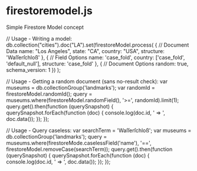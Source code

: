 # firestoremodel.js
Simple Firestore Model concept

// Usage - Writing a model:
  db.collection("cities").doc("LA").set(firestoreModel.process(
    { // Document Data
       name: "Los Angeles",
       state: "CA",
       country: "USA",
       structure: 'Waſſerſchloß'
    },
    { // Field Options
       name: 'case_fold',
       country: ['case_fold', 'default_null'],
       structure: 'case_fold'
    },
    { // Document Options
       random: true,
       schema_version: 1
    })
  );

// Usage - Getting a random document (sans no-result check):
  var museums = db.collectionGroup('landmarks');
  var randomId = firestoreModel.randomId();
  query = museums.where(firestoreModel.randomField(), '>=', randomId).limit(1);
  query.get().then(function (querySnapshot) {
    querySnapshot.forEach(function (doc) {
        console.log(doc.id, ' => ', doc.data());
    });
  });
  
// Usage - Query caseless:
  var searchTerm = 'Waſſerſchloß';
  var museums = db.collectionGroup('landmarks');
  query = museums.where(firestoreMode.caselessField('name'), '==', firestoreModel.removeCase(searchTerm));
  query.get().then(function (querySnapshot) {
    querySnapshot.forEach(function (doc) {
        console.log(doc.id, ' => ', doc.data());
    });
  });
